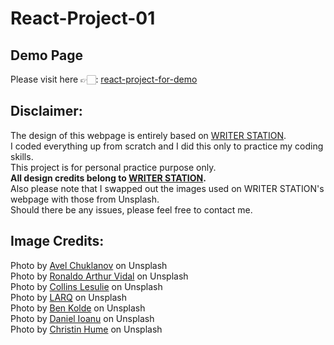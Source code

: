 # React-Project-01

## Demo Page
Please visit here 👉🏻: [react-project-for-demo](https://react-project-for-demo-only.netlify.com/)

## Disclaimer:
The design of this webpage is entirely based on [WRITER STATION](https://writer-station.com/).  
I coded everything up from scratch and I did this only to practice my coding skills.  
This project is for personal practice purpose only.  
**All design credits belong to [WRITER STATION](https://writer-station.com/).**  
Also please note that I swapped out the images used on WRITER STATION's  webpage with those from Unsplash.  
Should there be any issues, please feel free to contact me.  

## Image Credits:
Photo by [Avel Chuklanov](https://unsplash.com/@chuklanov) on Unsplash  
Photo by [Ronaldo Arthur Vidal](https://unsplash.com/@ronaldoav) on Unsplash  
Photo by [Collins Lesulie](https://unsplash.com/@clesulie) on Unsplash  
Photo by [LARQ](https://unsplash.com/@livelarq) on Unsplash  
Photo by [Ben Kolde](https://unsplash.com/@benkolde) on Unsplash  
Photo by [Daniel Ioanu](https://unsplash.com/@d3n1el) on Unsplash  
Photo by [Christin Hume](https://unsplash.com/@christinhumephoto) on Unsplash
